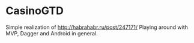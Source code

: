 CasinoGTD
=========

Simple realization of http://habrahabr.ru/post/247171/
Playing around with MVP, Dagger and Android in general.
